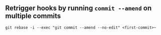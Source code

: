 ## Retrigger hooks by running `commit --amend` on multiple commits
```Shell
git rebase -i --exec "git commit --amend --no-edit" <first-commit>~
```

